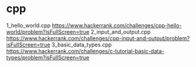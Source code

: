 # cpp
1_hello_world.cpp https://www.hackerrank.com/challenges/cpp-hello-world/problem?isFullScreen=true
2_input_and_output.cpp https://www.hackerrank.com/challenges/cpp-input-and-output/problem?isFullScreen=true
3_basic_data_types.cpp https://www.hackerrank.com/challenges/c-tutorial-basic-data-types/problem?isFullScreen=true